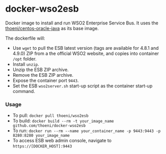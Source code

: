 docker-wso2esb
===================

Docker image to install and run WSO2 Enterprise Service Bus. It uses the [thoeni/centos-oracle-java](https://hub.docker.com/r/thoeni/centos-oracle-java/) as its base image.

The dockerfile will:

* Use `wget` to pull the ESB latest version (tags are available for 4.8.1 and 4.9.0) ZIP from a the official WSO2 website, and copies into container `/opt` folder.
* Install `unzip`.
* Unzip the ESB ZIP archive.
* Remove the ESB ZIP archive.
* Expose the container port `9443`.
* Set the ESB `wso2server.sh` start-up script as the container start-up command.

### Usage
* To pull: `docker pull thoeni/wso2esb`
* To build: `docker build --rm -t your_image_name github.com/thoeni/docker-wso2esb`
* To run: `docker run --rm --name your_container_name -p 9443:9443 -p 8280:8280 your_image_name`
* To access ESB web admin console, navigate to `https://[DOCKER_HOST]:9443`
